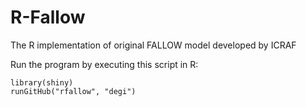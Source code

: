 # R-Fallow

The R implementation of original FALLOW model developed by ICRAF

Run the program by executing this script in R:

    library(shiny)
    runGitHub("rfallow", "degi")
